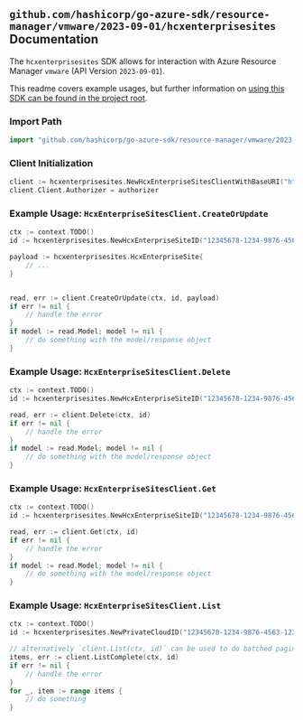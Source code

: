 
## `github.com/hashicorp/go-azure-sdk/resource-manager/vmware/2023-09-01/hcxenterprisesites` Documentation

The `hcxenterprisesites` SDK allows for interaction with Azure Resource Manager `vmware` (API Version `2023-09-01`).

This readme covers example usages, but further information on [using this SDK can be found in the project root](https://github.com/hashicorp/go-azure-sdk/tree/main/docs).

### Import Path

```go
import "github.com/hashicorp/go-azure-sdk/resource-manager/vmware/2023-09-01/hcxenterprisesites"
```


### Client Initialization

```go
client := hcxenterprisesites.NewHcxEnterpriseSitesClientWithBaseURI("https://management.azure.com")
client.Client.Authorizer = authorizer
```


### Example Usage: `HcxEnterpriseSitesClient.CreateOrUpdate`

```go
ctx := context.TODO()
id := hcxenterprisesites.NewHcxEnterpriseSiteID("12345678-1234-9876-4563-123456789012", "example-resource-group", "privateCloudValue", "hcxEnterpriseSiteValue")

payload := hcxenterprisesites.HcxEnterpriseSite{
	// ...
}


read, err := client.CreateOrUpdate(ctx, id, payload)
if err != nil {
	// handle the error
}
if model := read.Model; model != nil {
	// do something with the model/response object
}
```


### Example Usage: `HcxEnterpriseSitesClient.Delete`

```go
ctx := context.TODO()
id := hcxenterprisesites.NewHcxEnterpriseSiteID("12345678-1234-9876-4563-123456789012", "example-resource-group", "privateCloudValue", "hcxEnterpriseSiteValue")

read, err := client.Delete(ctx, id)
if err != nil {
	// handle the error
}
if model := read.Model; model != nil {
	// do something with the model/response object
}
```


### Example Usage: `HcxEnterpriseSitesClient.Get`

```go
ctx := context.TODO()
id := hcxenterprisesites.NewHcxEnterpriseSiteID("12345678-1234-9876-4563-123456789012", "example-resource-group", "privateCloudValue", "hcxEnterpriseSiteValue")

read, err := client.Get(ctx, id)
if err != nil {
	// handle the error
}
if model := read.Model; model != nil {
	// do something with the model/response object
}
```


### Example Usage: `HcxEnterpriseSitesClient.List`

```go
ctx := context.TODO()
id := hcxenterprisesites.NewPrivateCloudID("12345678-1234-9876-4563-123456789012", "example-resource-group", "privateCloudValue")

// alternatively `client.List(ctx, id)` can be used to do batched pagination
items, err := client.ListComplete(ctx, id)
if err != nil {
	// handle the error
}
for _, item := range items {
	// do something
}
```
